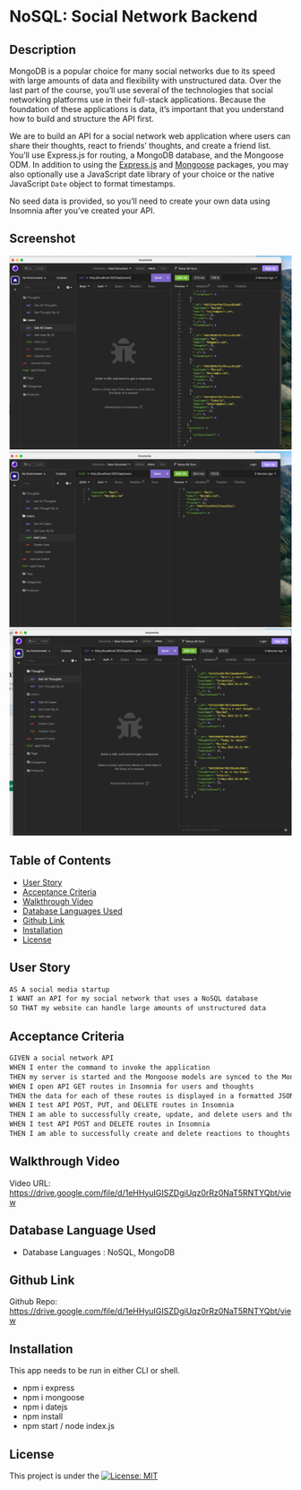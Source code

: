 # NoSQL: Social Network Backend

## Description

MongoDB is a popular choice for many social networks due to its speed with large amounts of data and flexibility with unstructured data. Over the last part of the course, you’ll use several of the technologies that social networking platforms use in their full-stack applications. Because the foundation of these applications is data, it’s important that you understand how to build and structure the API first.

We are to build an API for a social network web application where users can share their thoughts, react to friends’ thoughts, and create a friend list. You’ll use Express.js for routing, a MongoDB database, and the Mongoose ODM. In addition to using the [Express.js](https://www.npmjs.com/package/express) and [Mongoose](https://www.npmjs.com/package/mongoose) packages, you may also optionally use a JavaScript date library of your choice or the native JavaScript `Date` object to format timestamps.

No seed data is provided, so you’ll need to create your own data using Insomnia after you’ve created your API.

## Screenshot
![Social Backend](./Assets/getallusers.jpeg)
![Social Backend](./Assets/adduser.jpeg)
![Social Backend](./Assets/getallthoughts.jpeg)

## Table of Contents 

  - [User Story](#use-story)
  - [Acceptance Criteria](#acceptance-criteria)
  - [Walkthrough Video](#walkthrough-video)
  - [Database Languages Used](#database-language-used)
  - [Github Link](#github-link)
  - [Installation](#installation)
  - [License](#license)

## User Story

```md
AS A social media startup
I WANT an API for my social network that uses a NoSQL database
SO THAT my website can handle large amounts of unstructured data
```

## Acceptance Criteria

```md
GIVEN a social network API
WHEN I enter the command to invoke the application
THEN my server is started and the Mongoose models are synced to the MongoDB database
WHEN I open API GET routes in Insomnia for users and thoughts
THEN the data for each of these routes is displayed in a formatted JSON
WHEN I test API POST, PUT, and DELETE routes in Insomnia
THEN I am able to successfully create, update, and delete users and thoughts in my database
WHEN I test API POST and DELETE routes in Insomnia
THEN I am able to successfully create and delete reactions to thoughts and add and remove friends to a user’s friend list
```
## Walkthrough Video
Video URL: https://drive.google.com/file/d/1eHHyuIGISZDgiUqz0rRz0NaT5RNTYQbt/view

## Database Language Used
* Database Languages : NoSQL, MongoDB

## Github Link
Github Repo: https://drive.google.com/file/d/1eHHyuIGISZDgiUqz0rRz0NaT5RNTYQbt/view

## Installation
This app needs to be run in either CLI or shell.
* npm i express
* npm i mongoose
* npm i datejs
* npm install
* npm start / node index.js
  
## License
This project is under the [![License: MIT](https://img.shields.io/badge/License-MIT-yellow.svg)](https://opensource.org/licenses/MIT)
